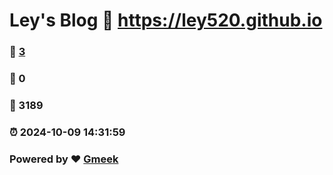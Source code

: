 # Ley's Blog :link: https://ley520.github.io 
### :page_facing_up: [3](https://ley520.github.io/tag.html) 
### :speech_balloon: 0 
### :hibiscus: 3189 
### :alarm_clock: 2024-10-09 14:31:59 
### Powered by :heart: [Gmeek](https://github.com/Meekdai/Gmeek)
